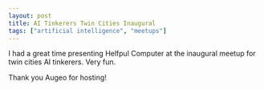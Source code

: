 ```yaml
---
layout: post
title: AI Tinkerers Twin Cities Inaugural
tags: ["artificial intelligence", "meetups"]
---
```


I had a great time presenting Helfpul Computer at the inaugural meetup for twin cities AI tinkerers.
Very fun.

Thank you Augeo for hosting!
